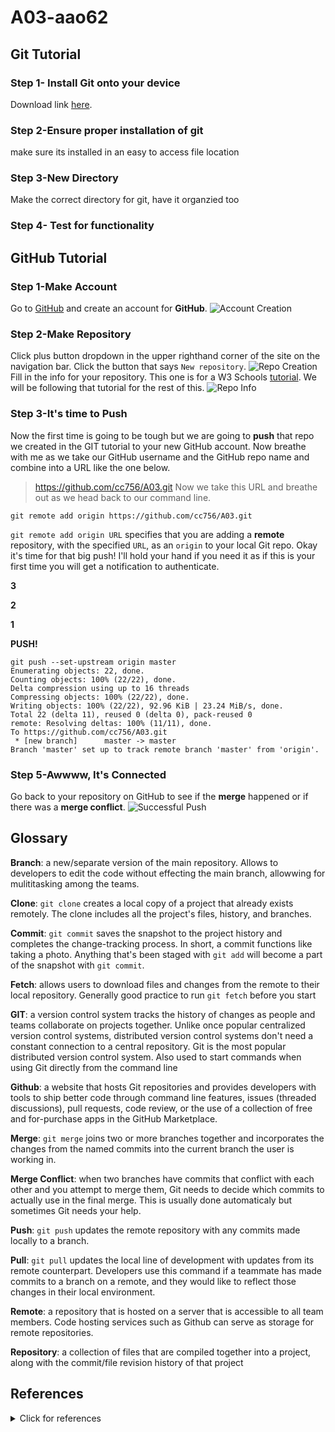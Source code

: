 # A03-aao62
## Git Tutorial
### Step 1- Install Git onto your device 
Download link [here](https://git-scm.com).
### Step 2-Ensure proper installation of git 
make sure its installed in an easy to access file location 


### Step 3-New Directory
Make the correct directory for git, have it organzied too

### Step 4- Test for functionality


## GitHub Tutorial
### Step 1-Make Account
Go to [GitHub](github.com) and create an account for **GitHub**.
![Account Creation](https://www.w3schools.com/git/img_githup_sign_up.png)
### Step 2-Make Repository
Click plus button dropdown in the upper righthand corner of the site on the navigation bar. Click the button that says `New repository`.
![Repo Creation](https://www.w3schools.com/git/img_github_new_repo.png)
Fill in the info for your repository. This one is for a W3 Schools [tutorial](https://www.w3schools.com/git/git_remote_getstarted.asp?remote=github). We will be following that tutorial for the rest of this.
![Repo Info](https://www.w3schools.com/git/img_github_new_repo_create.png)
### Step 3-It's time to Push
Now the first time is going to be tough but we are going to **push** that repo we created in the GIT tutorial to your new GitHub account. Now breathe with me as we take our GitHub username and the GitHub repo name and combine into a URL like the one below.
> https://github.com/cc756/A03.git
Now we take this URL and breathe out as we head back to our command line.
```
git remote add origin https://github.com/cc756/A03.git
```
`git remote add origin URL` specifies that you are adding a **remote** repository, with the specified `URL`, as an `origin` to your local Git repo.
Okay it's time for that big push! I'll hold your hand if you need it as if this is your first time you will get a notification to authenticate.

**3**

**2**

**1**

**PUSH!**
```
git push --set-upstream origin master
Enumerating objects: 22, done.
Counting objects: 100% (22/22), done.
Delta compression using up to 16 threads
Compressing objects: 100% (22/22), done.
Writing objects: 100% (22/22), 92.96 KiB | 23.24 MiB/s, done.
Total 22 (delta 11), reused 0 (delta 0), pack-reused 0
remote: Resolving deltas: 100% (11/11), done.
To https://github.com/cc756/A03.git
 * [new branch]      master -> master
Branch 'master' set up to track remote branch 'master' from 'origin'.
```
### Step 5-Awwww, It's Connected
Go back to your repository on GitHub to see if the **merge** happened or if there was a **merge conflict**.
![Successful Push](https://www.w3schools.com/git/img_github_merged.png)




## Glossary
**Branch**: a new/separate version of the main repository. Allows to developers to edit the code without effecting the main branch, allowwing for mulititasking among the teams.

**Clone**: `git clone` creates a local copy of a project that already exists remotely. The clone includes all the project's files, history, and branches.

**Commit**: `git commit` saves the snapshot to the project history and completes the change-tracking process. In short, a commit functions like taking a photo. Anything that's been staged with `git add` will become a part of the snapshot with `git commit`.

**Fetch**: allows users to download files and changes from the remote to their local repository. Generally good practice to run `git fetch` before you start

**GIT**: a version control system tracks the history of changes as people and teams collaborate on projects together. Unlike once popular centralized version control systems, distributed version control systems don't need a constant connection to a central repository. Git is the most popular distributed version control system. Also used to start commands when using Git directly from the command line

**Github**: a website that hosts Git repositories and provides developers with tools to ship better code through command line features, issues (threaded discussions), pull requests, code review, or the use of a collection of free and for-purchase apps in the GitHub Marketplace.

**Merge**: `git merge` joins two or more branches together and incorporates the changes from the named commits into the current branch the user is working in.

**Merge Conflict**: when two branches have commits that conflict with each other and you attempt to merge them, Git needs to decide which commits to actually use in the final merge. This is usually done automaticaly but sometimes Git needs your help.

**Push**: `git push` updates the remote repository with any commits made locally to a branch.

**Pull**: `git pull` updates the local line of development with updates from its remote counterpart. Developers use this command if a teammate has made commits to a branch on a remote, and they would like to reflect those changes in their local environment.

**Remote**: a repository that is hosted on a server that is accessible to all team members. Code hosting services such as Github can serve as storage for remote repositories.

**Repository**: a collection of files that are compiled together into a project, along with the commit/file revision history of that project

## References
<details><summary>Click for references</summary> 
<p>
  
  - [Jet Brains](https://www.jetbrains.com/help/webstorm/getting-started-with-webstorm.html)
  - [GitHub Docs](https://docs.github.com/en)
  - [W3 Schools Git Tutorial](https://www.w3schools.com/git/)
  - Past classes
  
</p>
</details>
